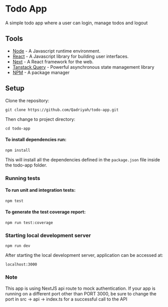 # Todo App

A simple todo app where a user can login, manage todos and logout

## Tools

- [Node](https://nodejs.org/docs/latest/api/) - A Javascript runtime environment.
- [React](https://react.dev/reference/react) - A Javascript library for building user interfaces.
- [Next](https://nextjs.org/docs) - A React framework for the web.
- [Tanstack Query](https://tanstack.com/query/latest/docs/framework/react/overview) - Powerful asynchronous state management library
- [NPM](https://www.npmjs.com/) - A package manager

## Setup

Clone the repository:

```
git clone https://github.com/Qadriyah/todo-app.git
```

Then change to project directory:

```
cd todo-app
```

#### To install dependencies run:

```
npm install
```

This will install all the dependencies defined in the `package.json` file inside the todo-app folder.

### Running tests

#### To run unit and integration tests:

```
npm test
```

#### To generate the test coverage report:

```
npm run test:coverage
```

### Starting local development server

```
npm run dev
```

After starting the local development server, application can be accessed at:

```
localhost:3000
```

### Note

This app is using NextJS api route to mock authentication. If your app is running on a different port other than PORT 3000, be sure to change the port in src -> api -> index.ts for a successful call to the API
